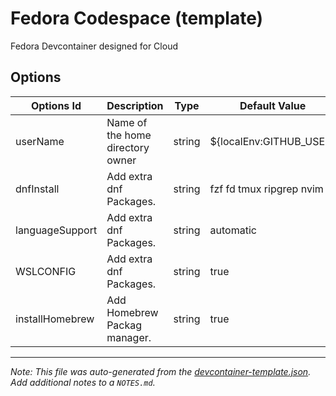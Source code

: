 
# Fedora Codespace (template)

Fedora Devcontainer designed for Cloud

## Options

| Options Id | Description | Type | Default Value |
|-----|-----|-----|-----|
| userName | Name of the home directory owner | string | ${localEnv:GITHUB_USER} |
| dnfInstall | Add extra dnf Packages. | string | fzf fd tmux ripgrep nvim |
| languageSupport | Add extra dnf Packages. | string | automatic |
| WSLCONFIG | Add extra dnf Packages. | string | true |
| installHomebrew | Add Homebrew Packag manager. | string | true |



---

_Note: This file was auto-generated from the [devcontainer-template.json](https://github.com/coffedora/template/blob/main/src/template/devcontainer-template.json).  Add additional notes to a `NOTES.md`._
